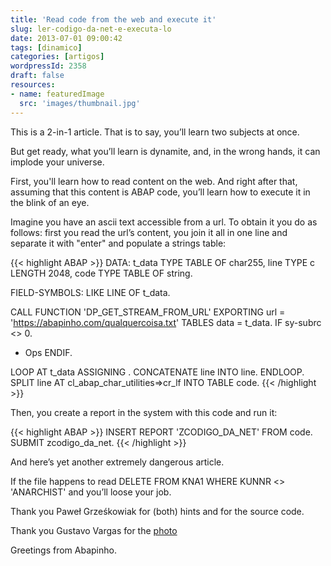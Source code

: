 ```yaml
---
title: 'Read code from the web and execute it'
slug: ler-codigo-da-net-e-executa-lo
date: 2013-07-01 09:00:42
tags: [dinamico]
categories: [artigos]
wordpressId: 2358
draft: false
resources:
- name: featuredImage
  src: 'images/thumbnail.jpg'
---
```

This is a 2-in-1 article. That is to say, you’ll learn two subjects at once.

But get ready, what you’ll learn is dynamite, and, in the wrong hands, it can implode your universe.

First, you'll learn how to read content on the web. And right after that, assuming that this content is ABAP code, you’ll learn how to execute it in the blink of an eye.

<!--more-->

Imagine you have an ascii text accessible from a url. To obtain it you do as follows: first you read the url’s content, you join it all in one line and separate it with "enter" and populate a strings table:


{{< highlight ABAP >}}
DATA: t_data TYPE TABLE OF char255,
          line TYPE c LENGTH 2048,
          code TYPE TABLE OF string.

FIELD-SYMBOLS: <data> LIKE LINE OF t_data.

CALL FUNCTION 'DP_GET_STREAM_FROM_URL'
  EXPORTING
    url  = 'https://abapinho.com/qualquercoisa.txt'
  TABLES
    data = t_data.
IF sy-subrc <> 0.
*   Ops
ENDIF.

LOOP AT t_data ASSIGNING <data>.
  CONCATENATE line <data> INTO line.
ENDLOOP.
SPLIT line AT cl_abap_char_utilities=>cr_lf INTO TABLE code.
{{< /highlight >}}

Then, you create a report in the system with this code and run it:


{{< highlight ABAP >}}
INSERT REPORT 'ZCODIGO_DA_NET' FROM code.
SUBMIT zcodigo_da_net.
{{< /highlight >}}

And here’s yet another extremely dangerous article.

If the file happens to read DELETE FROM KNA1 WHERE KUNNR <> 'ANARCHIST' and you’ll loose your job.

Thank you Paweł Grześkowiak for (both) hints and for the source code.

Thank you Gustavo Vargas for the [photo][1]

Greetings from Abapinho.

   [1]: http://www.flickr.com/photos/mdverde/8146635628
